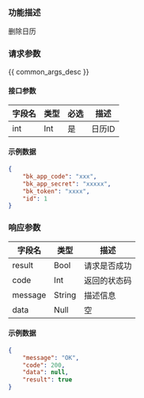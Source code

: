 ### 功能描述

删除日历

### 请求参数

{{ common_args_desc }}

#### 接口参数

| 字段名 | 类型 | 必选 | 描述   |
| ------ | ---- | ---- | ------ |
| int    | Int  | 是   | 日历ID |

#### 示例数据

```json
{
    "bk_app_code": "xxx",
    "bk_app_secret": "xxxxx",
    "bk_token": "xxxx",
    "id": 1
}
```

### 响应参数

| 字段名  | 类型   | 描述         |
| ------- | ------ | ------------ |
| result  | Bool   | 请求是否成功 |
| code    | Int    | 返回的状态码 |
| message | String | 描述信息     |
| data    | Null   | 空           |

#### 示例数据

```json
{
    "message": "OK",
    "code": 200,
    "data": null,
    "result": true
}
```